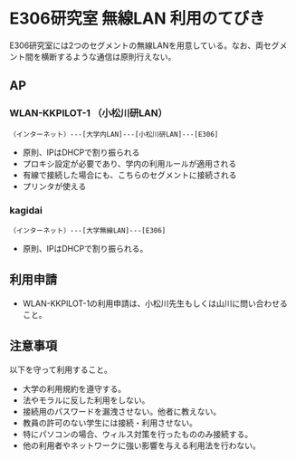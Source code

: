 # E306研究室 無線LAN 利用のてびき

E306研究室には2つのセグメントの無線LANを用意している。なお、両セグメント間を横断するような通信は原則行えない。

## AP

### WLAN-KKPILOT-1 （小松川研LAN）

    （インターネット）---[大学内LAN]---[小松川研LAN]---[E306]

- 原則、IPはDHCPで割り振られる
- プロキシ設定が必要であり、学内の利用ルールが適用される
- 有線で接続した場合にも、こちらのセグメントに接続される
- プリンタが使える

### kagidai

    （インターネット）---[大学無線LAN]---[E306]

- 原則、IPはDHCPで割り振られる。


## 利用申請

- WLAN-KKPILOT-1の利用申請は、小松川先生もしくは山川に問い合わせること。

## 注意事項

以下を守って利用すること。

- 大学の利用規約を遵守する。
- 法やモラルに反した利用をしない。
- 接続用のパスワードを漏洩させない。他者に教えない。
- 教員の許可のない学生には接続・利用させない。
- 特にパソコンの場合、ウィルス対策を行ったもののみ接続する。
- 他の利用者やネットワークに強い影響を与える利用法を行わない。
